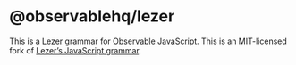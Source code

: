 # @observablehq/lezer

This is a [Lezer](https://lezer.codemirror.net/) grammar for [Observable JavaScript](https://observablehq.com/@observablehq/observables-not-javascript). This is an MIT-licensed fork of [Lezer’s JavaScript grammar](https://github.com/lezer-parser/javascript).
